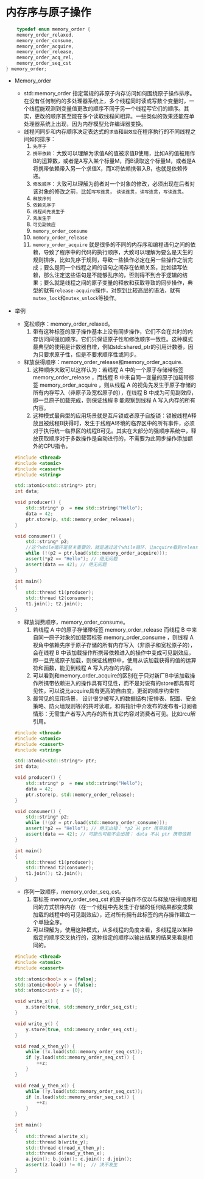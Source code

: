 # 内存序与原子操作

``` C++
    typedef enum memory_order {
    memory_order_relaxed,
    memory_order_consume,
    memory_order_acquire,
    memory_order_release,
    memory_order_acq_rel,
    memory_order_seq_cst
} memory_order;
```

- Memory_order
    * std::memory_order 指定常规的非原子内存访问如何围绕原子操作排序。在没有任何制约的多处理器系统上，多个线程同时读或写数个变量时，一个线程能观测到变量值更改的顺序不同于另一个线程写它们的顺序。其实，更改的顺序甚至能在多个读取线程间相异。一些类似的效果还能在单处理器系统上出现，因为内存模型允许编译器变换。
    * 线程间同步和内存顺序决定表达式的`求值`和`副效应`在程序执行的不同线程之间如何排序：
        1. `先序于`
        2. `携带依赖`：大致可以理解为求值A的值被求值B使用，比如A的值被用作B的运算数，或者是A写入某个标量M，而B读取这个标量M，或者是A将携带依赖带入另一个求值X，而X将依赖携带入B，也就是依赖传递。
        3. `修改顺序`：大致可以理解为前者对一个对象的修改，必须出现在后者对该对象的修改之前，比如`写写连贯`， `读读连贯`，`读写连贯`，`写读连贯`。
        4. `释放序列`
        5. `依赖先序于`
        6. `线程间先发生于`
        7. `先发生于`
        8. `可见副效应`
        9. `memory_order_consume`
        10. `memory_order_release`
        11. `memory_order_acquire`
    就是很多的不同的内存序和编程语句之间的依赖，导致了程序中的代码的执行顺序，大致可以理解为要么是天生的规则排序，比如先序于规则，导致一些操作必定在另一些操作之前完成；要么是同一个线程之间的语句之间存在依赖关系，比如读写依赖，那么注定这些语句是不能够乱序的，否则得不到合乎逻辑的结果；要么就是线程之间的原子变量的释放和获取导致的同步操作，典型的就有`release-acquire`操作，对照到比较高层的语法，就有`mutex_lock`和`mutex_unlock`等操作。

- 举例
    * 宽松顺序：memory_order_relaxed。
        1. 带有这种标签的原子操作基本上没有同步操作，它们不会在共时的内存访问间强加顺序。它们只保证原子性和修改顺序一致性。这种模式最典型的使用是计数器自增，例如std::shared_ptr的引用计数器，因为只要求原子性，但是不要求顺序性或同步。
    * 释放获得顺序：memory_order_release和memory_order_acquire.
        1. 这种顺序大致可以这样认为：若线程 A 中的一个原子存储带标签 memory_order_release ，而线程 B 中来自同一变量的原子加载带标签 memory_order_acquire ，则从线程 A 的视角先发生于原子存储的所有内存写入（非原子及宽松原子的），在线程 B 中成为可见副效应，即一旦原子加载完成，则保证线程 B 能观察到线程 A 写入内存的所有内容。
        2. 这种模式最典型的应用场景就是互斥锁或者原子自旋锁：锁被线程A释放且被线程B获得时，发生于线程A环境的临界区中的所有事件，必须对于执行统一临界区的线程B可见。其实在大部分的强顺序系统中，释放获取顺序对于多数操作是自动进行的，不需要为此同步操作添加额外的CPU指令。
    ``` C++
    #include <thread>
    #include <atomic>
    #include <cassert>
    #include <string>
 
    std::atomic<std::string*> ptr;
    int data;
 
    void producer() {
        std::string* p  = new std::string("Hello");
        data = 42;
        ptr.store(p, std::memory_order_release);
    }
 
    void consumer() {
        std::string* p2;
        //这个while循环是至关重要的，就是通过这个while循环，让acquire看到release操作store的值。
        while (!(p2 = ptr.load(std::memory_order_acquire))); 
        assert(*p2 == "Hello"); // 绝无问题
        assert(data == 42); // 绝无问题
    }
 
    int main()
    {
        std::thread t1(producer);
        std::thread t2(consumer);
        t1.join(); t2.join();
    }
    ```
    * 释放消费顺序，memory_order_consume。
        1. 若线程 A 中的原子存储带标签 memory_order_release 而线程 B 中来自同一原子对象的加载带标签 memory_order_consume ，则线程 A 视角中依赖先序于原子存储的所有内存写入（非原子和宽松原子的），会在线程 B 中该加载操作所携带依赖进入的操作中变成可见副效应，即一旦完成原子加载，则保证线程B中，使用从该加载获得的值的运算符和函数，能见到线程 A 写入内存的内容。
        2. 可以看到和memory_order_acquire的区别在于只对新厂B中该加载操作所携带依赖进入的操作具有可见性，而不是对说有的store都具有可见性，可以说比acquire具有更高的自由度，更弱的顺序约束性
        3. 最常见的应用场景， 设计很少被写入的数据结构(安排表、配置、安全策略、防火墙规则等)的共时读取，和有指针中介发布的发布者-订阅者情形：无需生产者写入内存的所有其它内容对消费者可见。比如rcu解引用。
    ``` C++
    #include <thread>
    #include <atomic>
    #include <cassert>
    #include <string>
 
    std::atomic<std::string*> ptr;
    int data;
 
    void producer() {
        std::string* p  = new std::string("Hello");
        data = 42;
        ptr.store(p, std::memory_order_release);
    }
 
    void consumer() {
        std::string* p2;
        while (!(p2 = ptr.load(std::memory_order_consume)));
        assert(*p2 == "Hello"); // 绝无出错： *p2 从 ptr 携带依赖
        assert(data == 42); // 可能也可能不会出错： data 不从 ptr 携带依赖
    }
 
    int main()
    {
        std::thread t1(producer);
        std::thread t2(consumer);
        t1.join(); t2.join();
    }
    ```
    * 序列一致顺序，memory_order_seq_cst。
        1. 带标签 memory_order_seq_cst 的原子操作不仅以与释放/获得顺序相同的方式排序内存（在一个线程中先发生于存储的任何结果都变成做加载的线程中的可见副效应），还对所有拥有此标签的内存操作建立一个单独全序。
        2. 可以理解为，使用这种模式，从多线程的角度来看，多线程是以某种指定的顺序交叉执行的，这种指定的顺序以输出结果的结果来看是相同的。
    ``` C++
    #include <thread>
    #include <atomic>
    #include <cassert>
 
    std::atomic<bool> x = {false};
    std::atomic<bool> y = {false};
    std::atomic<int> z = {0};
 
    void write_x() {
        x.store(true, std::memory_order_seq_cst);
    }
 
    void write_y() {
        y.store(true, std::memory_order_seq_cst);
    }
 
    void read_x_then_y() {
        while (!x.load(std::memory_order_seq_cst));
        if (y.load(std::memory_order_seq_cst)) {
            ++z;
        }
    }
 
    void read_y_then_x() {
        while (!y.load(std::memory_order_seq_cst));
        if (x.load(std::memory_order_seq_cst)) {
            ++z;
        }
    }
 
    int main()
    {
        std::thread a(write_x);
        std::thread b(write_y);
        std::thread c(read_x_then_y);
        std::thread d(read_y_then_x);
        a.join(); b.join(); c.join(); d.join();
        assert(z.load() != 0);  // 决不发生
    }
    ```